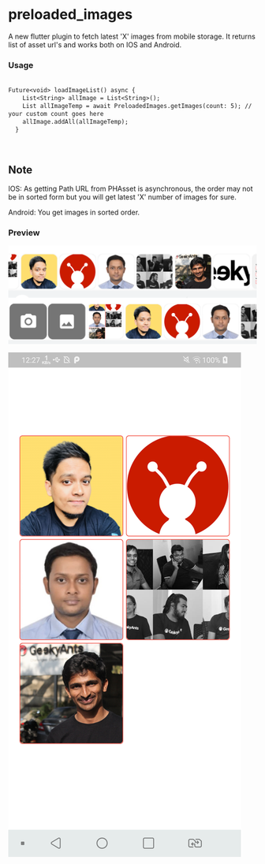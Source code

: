 # preloaded_images

A new flutter plugin to fetch latest 'X' images from mobile storage. It returns list of asset url's and works both on IOS and Android.

### Usage

```

Future<void> loadImageList() async {
    List<String> allImage = List<String>();
    List allImageTemp = await PreloadedImages.getImages(count: 5); // your custom count goes here
    allImage.addAll(allImageTemp);
  }
  
  
```

## Note

  IOS: As getting Path URL from PHAsset is asynchronous, the order may not be in sorted form but you will get latest 'X' number of images for sure.
  
  Android: You get images in sorted order.

### Preview
![grab-landing-page](https://github.com/sur950/preloaded_images/blob/master/image2.png)

![grab-landing-page](https://github.com/sur950/preloaded_images/blob/master/image1.png)
